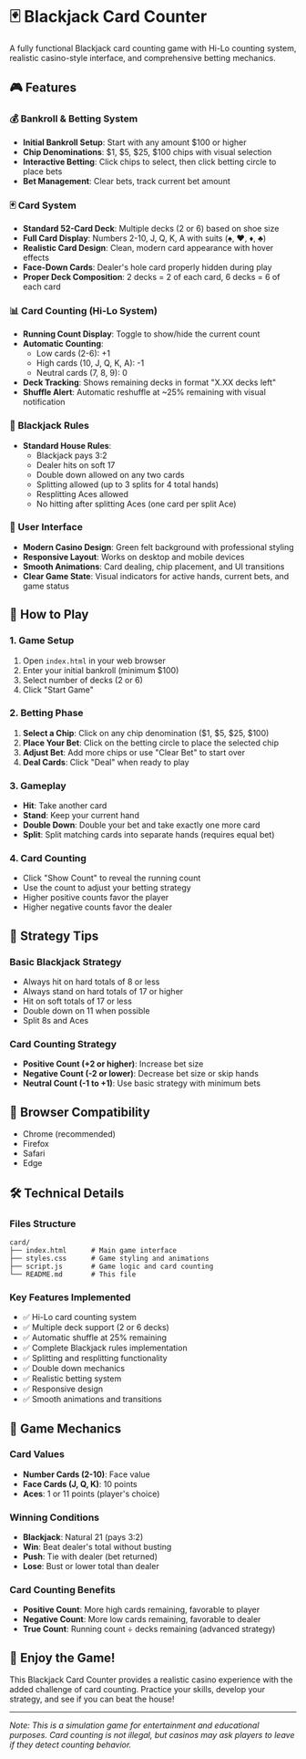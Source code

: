 # 🃏 Blackjack Card Counter

A fully functional Blackjack card counting game with Hi-Lo counting system, realistic casino-style interface, and comprehensive betting mechanics.

## 🎮 Features

### 💰 Bankroll & Betting System
- **Initial Bankroll Setup**: Start with any amount $100 or higher
- **Chip Denominations**: $1, $5, $25, $100 chips with visual selection
- **Interactive Betting**: Click chips to select, then click betting circle to place bets
- **Bet Management**: Clear bets, track current bet amount

### 🃏 Card System
- **Standard 52-Card Deck**: Multiple decks (2 or 6) based on shoe size
- **Full Card Display**: Numbers 2-10, J, Q, K, A with suits (♠, ♥, ♦, ♣)
- **Realistic Card Design**: Clean, modern card appearance with hover effects
- **Face-Down Cards**: Dealer's hole card properly hidden during play
- **Proper Deck Composition**: 2 decks = 2 of each card, 6 decks = 6 of each card

### 📊 Card Counting (Hi-Lo System)
- **Running Count Display**: Toggle to show/hide the current count
- **Automatic Counting**: 
  - Low cards (2-6): +1
  - High cards (10, J, Q, K, A): -1
  - Neutral cards (7, 8, 9): 0
- **Deck Tracking**: Shows remaining decks in format "X.XX decks left"
- **Shuffle Alert**: Automatic reshuffle at ~25% remaining with visual notification

### 🎯 Blackjack Rules
- **Standard House Rules**:
  - Blackjack pays 3:2
  - Dealer hits on soft 17
  - Double down allowed on any two cards
  - Splitting allowed (up to 3 splits for 4 total hands)
  - Resplitting Aces allowed
  - No hitting after splitting Aces (one card per split Ace)

### 🎨 User Interface
- **Modern Casino Design**: Green felt background with professional styling
- **Responsive Layout**: Works on desktop and mobile devices
- **Smooth Animations**: Card dealing, chip placement, and UI transitions
- **Clear Game State**: Visual indicators for active hands, current bets, and game status

## 🚀 How to Play

### 1. Game Setup
1. Open `index.html` in your web browser
2. Enter your initial bankroll (minimum $100)
3. Select number of decks (2 or 6)
4. Click "Start Game"

### 2. Betting Phase
1. **Select a Chip**: Click on any chip denomination ($1, $5, $25, $100)
2. **Place Your Bet**: Click on the betting circle to place the selected chip
3. **Adjust Bet**: Add more chips or use "Clear Bet" to start over
4. **Deal Cards**: Click "Deal" when ready to play

### 3. Gameplay
- **Hit**: Take another card
- **Stand**: Keep your current hand
- **Double Down**: Double your bet and take exactly one more card
- **Split**: Split matching cards into separate hands (requires equal bet)

### 4. Card Counting
- Click "Show Count" to reveal the running count
- Use the count to adjust your betting strategy
- Higher positive counts favor the player
- Higher negative counts favor the dealer

## 🎯 Strategy Tips

### Basic Blackjack Strategy
- Always hit on hard totals of 8 or less
- Always stand on hard totals of 17 or higher
- Hit on soft totals of 17 or less
- Double down on 11 when possible
- Split 8s and Aces

### Card Counting Strategy
- **Positive Count (+2 or higher)**: Increase bet size
- **Negative Count (-2 or lower)**: Decrease bet size or skip hands
- **Neutral Count (-1 to +1)**: Use basic strategy with minimum bets

## 📱 Browser Compatibility

- Chrome (recommended)
- Firefox
- Safari
- Edge

## 🛠️ Technical Details

### Files Structure
```
card/
├── index.html      # Main game interface
├── styles.css      # Game styling and animations
├── script.js       # Game logic and card counting
└── README.md       # This file
```

### Key Features Implemented
- ✅ Hi-Lo card counting system
- ✅ Multiple deck support (2 or 6 decks)
- ✅ Automatic shuffle at 25% remaining
- ✅ Complete Blackjack rules implementation
- ✅ Splitting and resplitting functionality
- ✅ Double down mechanics
- ✅ Realistic betting system
- ✅ Responsive design
- ✅ Smooth animations and transitions

## 🎲 Game Mechanics

### Card Values
- **Number Cards (2-10)**: Face value
- **Face Cards (J, Q, K)**: 10 points
- **Aces**: 1 or 11 points (player's choice)

### Winning Conditions
- **Blackjack**: Natural 21 (pays 3:2)
- **Win**: Beat dealer's total without busting
- **Push**: Tie with dealer (bet returned)
- **Lose**: Bust or lower total than dealer

### Card Counting Benefits
- **Positive Count**: More high cards remaining, favorable to player
- **Negative Count**: More low cards remaining, favorable to dealer
- **True Count**: Running count ÷ decks remaining (advanced strategy)

## 🎉 Enjoy the Game!

This Blackjack Card Counter provides a realistic casino experience with the added challenge of card counting. Practice your skills, develop your strategy, and see if you can beat the house!

---

*Note: This is a simulation game for entertainment and educational purposes. Card counting is not illegal, but casinos may ask players to leave if they detect counting behavior.* 